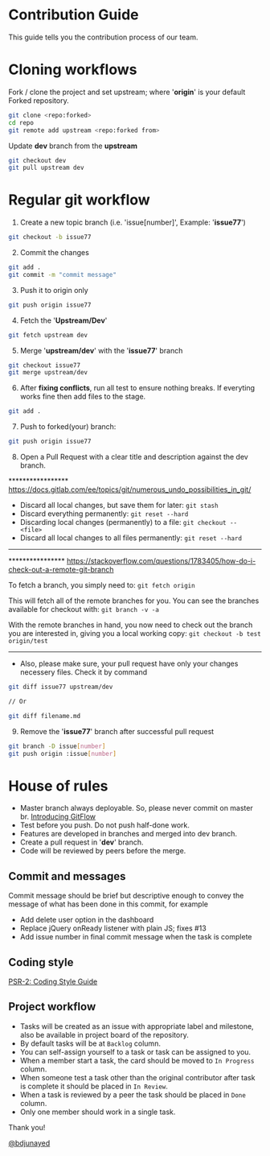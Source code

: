 # Contribution Guide

This guide tells you the contribution process of our team.

# Cloning workflows

Fork / clone the project and set upstream; where '**origin**' is your default Forked repository. 

``` bash
git clone <repo:forked>
cd repo
git remote add upstream <repo:forked from>
```

Update **dev** branch from the **upstream**

``` bash
git checkout dev
git pull upstream dev
```

# Regular git workflow

1. Create a new topic branch (i.e. 'issue[number]', Example: '**issue77**')

``` bash
git checkout -b issue77
```

2. Commit the changes

``` bash
git add .
git commit -m "commit message"
```

3. Push it to origin only

``` bash
git push origin issue77
```

4. Fetch the '**Upstream/Dev**'

``` bash
git fetch upstream dev
```

5. Merge '**upstream/dev**' with the '**issue77**' branch

``` bash
git checkout issue77
git merge upstream/dev
```

6. After **fixing conflicts**, run all test to ensure nothing breaks. If everyting works fine then add files to the stage.

``` bash
git add .
```

7. Push to forked(your) branch:

``` bash
git push origin issue77
```

8. Open a Pull Request with a clear title and description against the  dev branch.

***************** https://docs.gitlab.com/ee/topics/git/numerous_undo_possibilities_in_git/

- Discard all local changes, but save them for later: `git stash`
- Discard everything permanently: `git reset --hard`
- Discarding local changes (permanently) to a file: `git checkout -- <file>`
- Discard all local changes to all files permanently: `git reset --hard`
**************


**************** https://stackoverflow.com/questions/1783405/how-do-i-check-out-a-remote-git-branch

To fetch a branch, you simply need to: `git fetch origin`

This will fetch all of the remote branches for you. You can see the branches available for checkout with: `git branch -v -a`

With the remote branches in hand, you now need to check out the branch you are interested in, giving you a local working copy: `git checkout -b test origin/test`
***************************


- Also, please make sure, your pull request have only your changes necessery files. Check it by command

``` bash
git diff issue77 upstream/dev

// Or

git diff filename.md
```

9. Remove the '**issue77**' branch after successful pull request

``` bash
git branch -D issue[number]
git push origin :issue[number]
```

# House of rules

* Master branch always deployable. So, please never commit on master br.
[Introducing GitFlow](https://datasift.github.io/gitflow/introducingGitFlow.html)
* Test before you push. Do not push half-done work.
* Features are developed in branches and merged into dev branch.
* Create a pull request in '**dev**' branch.
* Code will be reviewed by peers before the merge.

## Commit and messages

Commit message should be brief but descriptive enough to convey the message of what has been done in this commit, for example

* Add delete user option in the dashboard
* Replace jQuery onReady listener with plain JS; fixes #13
* Add issue number in final commit message when the task is complete

## Coding style

[PSR-2: Coding Style Guide](https://www.php-fig.org/psr/psr-2/)

## Project workflow

* Tasks will be created as an issue with appropriate label and milestone, also be available in project board of the repository.
* By default tasks will be at `Backlog` column.
* You can self-assign yourself to a task or task can be assigned to you.
* When a member start a task, the card should be moved to `In Progress` column.
* When someone test a task other than the original contributor after task is complete it should be placed in `In Review`.
* When a task is reviewed by a peer the task should be placed in `Done` column.
* Only one member should work in a single task.

Thank you!

[@bdjunayed](https://twitter.com/bdjunayed)